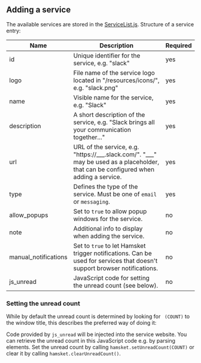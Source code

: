 ## Adding a service

The available services are stored in the [ServiceList.js](app/store/ServicesList.js).
Structure of a service entry:

|Name|Description|Required|
|---|---|---|
|id|Unique identifier for the service, e.g. "slack"|yes|
|logo|File name of the service logo located in "/resources/icons/", e.g. "slack.png"|yes|
|name|Visible name for the service, e.g. "Slack"|yes|
|description|A short description of the service, e.g. "Slack brings all your communication together..."|yes|
|url|URL of the service, e.g. "https://\_\_\_.slack.com/". "\_\_\_" may be used as a placeholder, that can be configured when adding a service.|yes|
|type|Defines the type of the service. Must be one of `email` or `messaging`.|yes|
|allow_popups|Set to `true` to allow popup windows for the service.|no|
|note|Additional info to display when adding the service.|no|
|manual_notifications|Set to `true` to let Hamsket trigger notifications. Can be used for services that doesn't support browser notifications.|no|
|js_unread|JavaScript code for setting the unread count (see below).|no|

### Setting the unread count

While by default the unread count is determined by looking for ` (COUNT)` to the window title, this describes the preferred way of doing it:

Code provided by `js_unread` will be injected into the service website.
You can retrieve the unread count in this JavaScript code e.g. by parsing elements.
Set the unread count by calling `hamsket.setUnreadCount(COUNT)` or clear it by calling `hamsket.clearUnreadCount()`. 
